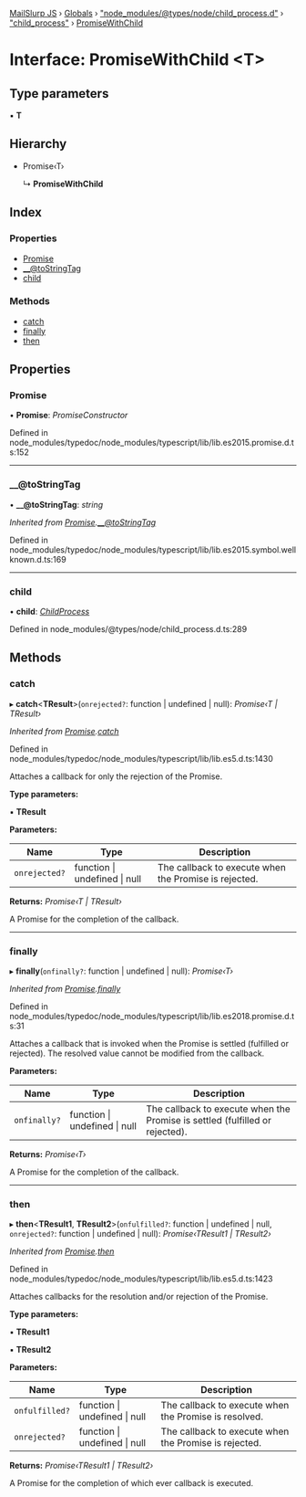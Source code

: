 [MailSlurp JS](../README.md) › [Globals](../globals.md) › ["node_modules/@types/node/child_process.d"](../modules/_node_modules__types_node_child_process_d_.md) › ["child_process"](../modules/_node_modules__types_node_child_process_d_._child_process_.md) › [PromiseWithChild](_node_modules__types_node_child_process_d_._child_process_.promisewithchild.md)

# Interface: PromiseWithChild <**T**>

## Type parameters

▪ **T**

## Hierarchy

* Promise‹T›

  ↳ **PromiseWithChild**

## Index

### Properties

* [Promise](_node_modules__types_node_child_process_d_._child_process_.promisewithchild.md#promise)
* [__@toStringTag](_node_modules__types_node_child_process_d_._child_process_.promisewithchild.md#__@tostringtag)
* [child](_node_modules__types_node_child_process_d_._child_process_.promisewithchild.md#child)

### Methods

* [catch](_node_modules__types_node_child_process_d_._child_process_.promisewithchild.md#catch)
* [finally](_node_modules__types_node_child_process_d_._child_process_.promisewithchild.md#finally)
* [then](_node_modules__types_node_child_process_d_._child_process_.promisewithchild.md#then)

## Properties

###  Promise

• **Promise**: *PromiseConstructor*

Defined in node_modules/typedoc/node_modules/typescript/lib/lib.es2015.promise.d.ts:152

___

###  __@toStringTag

• **__@toStringTag**: *string*

*Inherited from [Promise](_node_modules_typedoc_node_modules_typescript_lib_lib_es2015_symbol_wellknown_d_.promise.md).[__@toStringTag](_node_modules_typedoc_node_modules_typescript_lib_lib_es2015_symbol_wellknown_d_.promise.md#__@tostringtag)*

Defined in node_modules/typedoc/node_modules/typescript/lib/lib.es2015.symbol.wellknown.d.ts:169

___

###  child

• **child**: *[ChildProcess](_node_modules__types_node_child_process_d_._child_process_.childprocess.md)*

Defined in node_modules/@types/node/child_process.d.ts:289

## Methods

###  catch

▸ **catch**<**TResult**>(`onrejected?`: function | undefined | null): *Promise‹T | TResult›*

*Inherited from [Promise](_node_modules_typedoc_node_modules_typescript_lib_lib_es5_d_.promise.md).[catch](_node_modules_typedoc_node_modules_typescript_lib_lib_es5_d_.promise.md#catch)*

Defined in node_modules/typedoc/node_modules/typescript/lib/lib.es5.d.ts:1430

Attaches a callback for only the rejection of the Promise.

**Type parameters:**

▪ **TResult**

**Parameters:**

Name | Type | Description |
------ | ------ | ------ |
`onrejected?` | function &#124; undefined &#124; null | The callback to execute when the Promise is rejected. |

**Returns:** *Promise‹T | TResult›*

A Promise for the completion of the callback.

___

###  finally

▸ **finally**(`onfinally?`: function | undefined | null): *Promise‹T›*

*Inherited from [Promise](_node_modules_typedoc_node_modules_typescript_lib_lib_es2018_promise_d_.promise.md).[finally](_node_modules_typedoc_node_modules_typescript_lib_lib_es2018_promise_d_.promise.md#finally)*

Defined in node_modules/typedoc/node_modules/typescript/lib/lib.es2018.promise.d.ts:31

Attaches a callback that is invoked when the Promise is settled (fulfilled or rejected). The
resolved value cannot be modified from the callback.

**Parameters:**

Name | Type | Description |
------ | ------ | ------ |
`onfinally?` | function &#124; undefined &#124; null | The callback to execute when the Promise is settled (fulfilled or rejected). |

**Returns:** *Promise‹T›*

A Promise for the completion of the callback.

___

###  then

▸ **then**<**TResult1**, **TResult2**>(`onfulfilled?`: function | undefined | null, `onrejected?`: function | undefined | null): *Promise‹TResult1 | TResult2›*

*Inherited from [Promise](_node_modules_typedoc_node_modules_typescript_lib_lib_es5_d_.promise.md).[then](_node_modules_typedoc_node_modules_typescript_lib_lib_es5_d_.promise.md#then)*

Defined in node_modules/typedoc/node_modules/typescript/lib/lib.es5.d.ts:1423

Attaches callbacks for the resolution and/or rejection of the Promise.

**Type parameters:**

▪ **TResult1**

▪ **TResult2**

**Parameters:**

Name | Type | Description |
------ | ------ | ------ |
`onfulfilled?` | function &#124; undefined &#124; null | The callback to execute when the Promise is resolved. |
`onrejected?` | function &#124; undefined &#124; null | The callback to execute when the Promise is rejected. |

**Returns:** *Promise‹TResult1 | TResult2›*

A Promise for the completion of which ever callback is executed.
